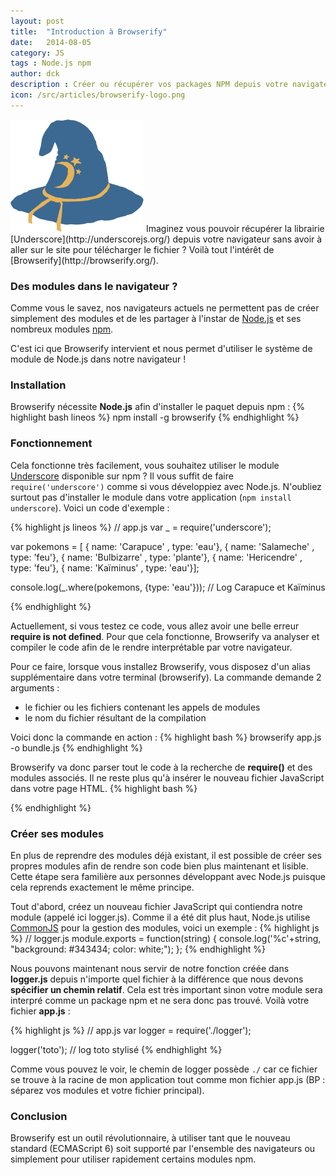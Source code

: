 ```yaml
---
layout: post
title:  "Introduction à Browserify"
date:   2014-08-05
category: JS
tags : Node.js npm
author: dck
description : Créer ou récupérer vos packages NPM depuis votre navigateur très facilement avec Browserify.
icon: /src/articles/browserify-logo.png
---
```


<img src="/src/articles/browserify-logo.png" class="pull-left" alt="Browserify logo" />
Imaginez vous pouvoir récupérer la librairie [Underscore](http://underscorejs.org/) depuis votre navigateur sans avoir à aller sur le site pour télécharger le fichier ? Voilà tout l'intérêt de [Browserify](http://browserify.org/).

<h3 class="specialFloat">
	Des modules dans le navigateur ?
</h3> 

Comme vous le savez, nos navigateurs actuels ne permettent pas de créer simplement des modules et de les partager à l'instar de [Node.js](http://nodejs.org) et ses nombreux modules [npm](http://npm.org). 

C'est ici que Browserify intervient et nous permet d'utiliser le système de module de Node.js dans notre navigateur !


### Installation

Browserify nécessite **Node.js** afin d'installer le paquet depuis npm :
{% highlight bash lineos %}
	npm install -g browserify
{% endhighlight %}


### Fonctionnement

Cela fonctionne très facilement, vous souhaitez utiliser le module [Underscore](http://undescorejs.org) disponible sur npm ? Il vous suffit de faire `require('underscore')` comme si vous développiez avec Node.js. 
N'oubliez surtout pas d'installer le module dans votre application (`npm install underscore`).
Voici un code d'exemple :

{% highlight js lineos %}
// app.js
var _ = require('underscore');

var pokemons = [
 { name: 'Carapuce'   , type: 'eau'},
 { name: 'Salameche'  , type: 'feu'},
 { name: 'Bulbizarre' , type: 'plante'},
 { name: 'Hericendre' , type: 'feu'},
 { name: 'Kaïminus'   , type: 'eau'}];

console.log(_.where(pokemons, {type: 'eau'})); // Log Carapuce et Kaïminus

{% endhighlight %}

Actuellement, si vous testez ce code, vous allez avoir une belle erreur **require is not defined**. Pour que cela fonctionne, Browserify va analyser et compiler le code afin de le rendre interprétable par votre navigateur.

Pour ce faire, lorsque vous installez Browserify, vous disposez d'un alias supplémentaire dans votre terminal (browserify). La commande demande 2 arguments :

- le fichier ou les fichiers contenant les appels de modules
- le nom du fichier résultant de la compilation
 
Voici donc la commande en action :
{% highlight bash %}
browserify app.js -o bundle.js
{% endhighlight %}

Browserify va donc parser tout le code à la recherche de **require()** et des modules associés. Il ne reste plus qu'à insérer le nouveau fichier JavaScript dans votre page HTML.
{% highlight bash %}
<script src="bundle.js"></script>
{% endhighlight %}

### Créer ses modules

En plus de reprendre des modules déjà existant, il est possible de créer ses propres modules afin de rendre son code bien plus maintenant et lisible. Cette étape sera familière aux personnes développant avec Node.js puisque cela reprends exactement le même principe.

Tout d'abord, créez un nouveau fichier JavaScript qui contiendra notre module (appelé ici logger.js). Comme il a été dit plus haut, Node.js utilise [CommonJS](http://wiki.commonjs.org/wiki/CommonJS) pour la gestion des modules, voici un exemple :
{% highlight js %}
// logger.js
module.exports = function(string) {
  console.log('%c'+string, "background: #343434; color: white;");
};
{% endhighlight %}

Nous pouvons maintenant nous servir de notre fonction créée dans __logger.js__ depuis n'importe quel fichier à la différence que nous devons **spécifier un chemin relatif**. Cela est très important sinon votre module sera interpré comme un package npm et ne sera donc pas trouvé.
Voilà votre fichier **app.js** :

{% highlight js %}
// app.js
var logger = require('./logger');

logger('toto'); // log toto stylisé
{% endhighlight %}

Comme vous pouvez le voir, le chemin de logger possède `./` car ce fichier se trouve à la racine de mon application tout comme mon fichier app.js (BP : séparez vos modules et votre fichier principal).


### Conclusion
Browserify est un outil révolutionnaire, à utiliser tant que le nouveau standard (ECMAScript 6) soit supporté par l'ensemble des navigateurs ou simplement pour utiliser rapidement certains modules npm.
